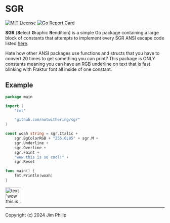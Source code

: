 # SGR

[![MIT License](https://img.shields.io/badge/License-MIT-a10b31)](https://github.com/notwithering/sgr/blob/main/LICENSE) [![Go Report Card](https://goreportcard.com/badge/github.com/notwithering/sgr)](https://goreportcard.com/report/github.com/notwithering/sgr)

**SGR** (**S**elect **G**raphic **R**endition) is a simple Go package containing a large block of constants that attempts to implement every SGR ANSI escape code listed [here](<https://en.wikipedia.org/wiki/ANSI_escape_code#SGR_(Select_Graphic_Rendition)_parameters>).

Hate how other ANSI packages use functions and structs that you have to convert 20 times to get something you can print? This package is ONLY constants meaning you can have an RGB underline on text that is fast blinking with Fraktur font all inside of one constant.

## Example

```go
package main

import (
	"fmt"

	"github.com/notwithering/sgr"
)

const woah string = sgr.Italic +
	sgr.BgColorRGB + "255;0;85" + sgr.M +
	sgr.Underline +
	sgr.Overline +
	sgr.Faint +
	"wow this is so cool!" +
	sgr.Reset

func main() {
	fmt.Println(woah)
}

```

<img src="https://github.com/notwithering/sgr/assets/124115470/75dc1db3-f0f2-4a5b-89a1-a9d906510bed" height=50 alt="text 'wow this is so cool!' with magenta background and a white underline and overline">

---

Copyright (c) 2024 Jim Philip
